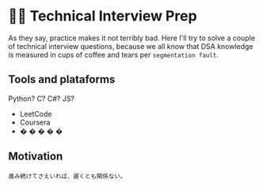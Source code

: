 # 👨‍💻 Technical Interview Prep 
As they say, practice makes it not terribly bad. Here I'll try to solve a couple of technical interview questions, because we all know that DSA knowledge is measured in cups of coffee and tears per ```segmentation fault```.

## Tools and plataforms
Python? C? C#? JS?
* LeetCode
* Coursera
*  � � � � �

## Motivation
```
進み続けてさえいれば、遅くとも関係ない。
```
